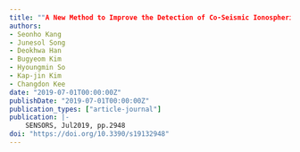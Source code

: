 ```yaml
---
title: ""A New Method to Improve the Detection of Co-Seismic Ionospheric Disturbances using Sequential Measurement Combination""
authors:
- Seonho Kang
- Junesol Song
- Deokhwa Han
- Bugyeom Kim
- Hyoungmin So
- Kap-jin Kim
- Changdon Kee
date: "2019-07-01T00:00:00Z"
publishDate: "2019-07-01T00:00:00Z"
publication_types: ["article-journal"]
publication: |-
    SENSORS, Jul2019, pp.2948
doi: "https://doi.org/10.3390/s19132948"
---
```

